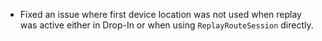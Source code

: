 - Fixed an issue where first device location was not used when replay was active either in Drop-In or when using `ReplayRouteSession` directly. 